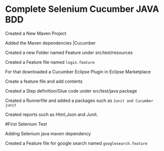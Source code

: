 # Complete Selenium Cucumber JAVA BDD

Created a New Maven Project

Added the Maven dependencies |Cucumber

Created a new Folder named Feature under src/test/resources

Created a Feature file named ```login.feature``` 

For that downloaded a Cucumber Eclipse Plugin in Eclipse Marketplace

Create a feature file and add contents

Created a Step definition/Glue code under src/test/java package

Created a Runnerfile and added a packages such as ```Junit and Cucumber junit```

Created reports such as Html,Json and Junit.

#First Selenium Test

Adding Selenium java maven dependency

Created a Feature file for google search named ```googlesearch.feature```
